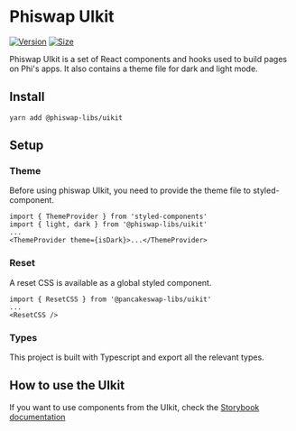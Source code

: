 #  Phiswap UIkit

[![Version](https://img.shields.io/npm/v/@phiswap-libs/uikit)](https://www.npmjs.com/package/@phiswap-libs/uikit) [![Size](https://img.shields.io/bundlephobia/min/@pphiswap-libs/uikit)](https://www.npmjs.com/package/@phiswap-libs/uikit)

Phiswap UIkit is a set of React components and hooks used to build pages on Phi's apps. It also contains a theme file for dark and light mode.

## Install

`yarn add @phiswap-libs/uikit`

## Setup

### Theme

Before using phiswap UIkit, you need to provide the theme file to styled-component.

```
import { ThemeProvider } from 'styled-components'
import { light, dark } from '@phiswap-libs/uikit'
...
<ThemeProvider theme={isDark}>...</ThemeProvider>
```

### Reset

A reset CSS is available as a global styled component.

```
import { ResetCSS } from '@pancakeswap-libs/uikit'
...
<ResetCSS />
```

### Types

This project is built with Typescript and export all the relevant types.

## How to use the UIkit

If you want to use components from the UIkit, check the [Storybook documentation](https://phinetwork.github.io/phiswap-uikit/)
